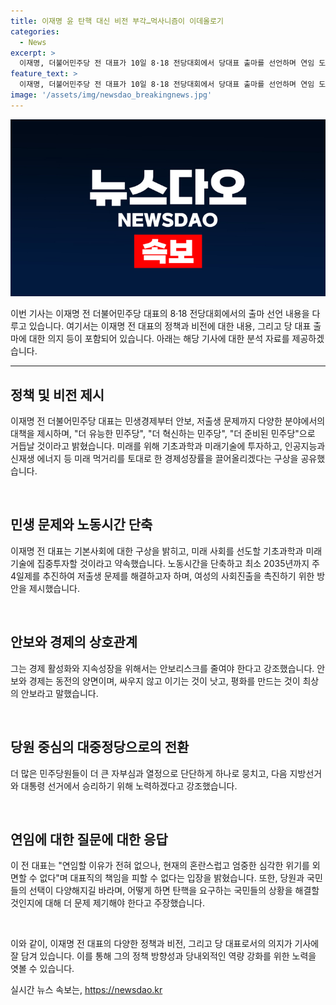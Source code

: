 ```yaml
---
title: 이재명 윤 탄핵 대신 비전 부각…먹사니즘이 이데올로기
categories:
  - News
excerpt: >
  이재명, 더불어민주당 전 대표가 10일 8·18 전당대회에서 당대표 출마를 선언하며 연임 도전을 공식화했다. 민생·경제와 외교·안보, 미래 비전 정책을 제시하여 대권주자로서의 면모를 부각시키고, 대선 출마 선언을 시사했다. 이 전 대표는 민생 회복과 미래 먹거리 중심의 정책과 비전을 제시하며 수권능력을 강조했고, 남북관계에 대한 안보와 경제의 동전적 연관성을 강조하기도 했다. 이어서 국민의힘 원내대표가 탄핵론에 대한 O·X 입장을 요구한 데에는 질문 능력을 길러라고 답했으며, 당대표 연임에 대한 우려를 부인하고 민주당의 부단한 발전을 강조했다.
feature_text: >
  이재명, 더불어민주당 전 대표가 10일 8·18 전당대회에서 당대표 출마를 선언하며 연임 도전을 공식화했다. 민생·경제와 외교·안보, 미래 비전 정책을 제시하여 대권주자로서의 면모를 부각시키고, 대선 출마 선언을 시사했다. 이 전 대표는 민생 회복과 미래 먹거리 중심의 정책과 비전을 제시하며 수권능력을 강조했고, 남북관계에 대한 안보와 경제의 동전적 연관성을 강조하기도 했다. 이어서 국민의힘 원내대표가 탄핵론에 대한 O·X 입장을 요구한 데에는 질문 능력을 길러라고 답했으며, 당대표 연임에 대한 우려를 부인하고 민주당의 부단한 발전을 강조했다.
image: '/assets/img/newsdao_breakingnews.jpg'
---
```


<p><img src="/assets/img/newsdao_breakingnews.jpg" alt="cryptoinkorea 속보" /></p>

<p>이번 기사는 이재명 전 더불어민주당 대표의 8·18 전당대회에서의 출마 선언 내용을 다루고 있습니다. 여기서는 이재명 전 대표의 정책과 비전에 대한 내용, 그리고 당 대표 출마에 대한 의지 등이 포함되어 있습니다. 아래는 해당 기사에 대한 분석 자료를 제공하겠습니다. </p>

<hr />

<h2 data-ke-size="size26">정책 및 비전 제시</h2>

<p>이재명 전 더불어민주당 대표는 민생경제부터 안보, 저출생 문제까지 다양한 분야에서의 대책을 제시하며, "더 유능한 민주당", "더 혁신하는 민주당", "더 준비된 민주당"으로 거듭날 것이라고 밝혔습니다. 미래를 위해 기초과학과 미래기술에 투자하고, 인공지능과 신재생 에너지 등 미래 먹거리를 토대로 한 경제성장률을 끌어올리겠다는 구상을 공유했습니다.</p>

<p data-ke-size="size16">&nbsp;</p>

<h2 data-ke-size="size26">민생 문제와 노동시간 단축</h2>

<p>이재명 전 대표는 기본사회에 대한 구상을 밝히고, 미래 사회를 선도할 기초과학과 미래기술에 집중투자할 것이라고 약속했습니다. 노동시간을 단축하고 최소 2035년까지 주 4일제를 추진하여 저출생 문제를 해결하고자 하며, 여성의 사회진출을 촉진하기 위한 방안을 제시했습니다.</p>

<p data-ke-size="size16">&nbsp;</p>

<h2 data-ke-size="size26">안보와 경제의 상호관계</h2>

<p>그는 경제 활성화와 지속성장을 위해서는 안보리스크를 줄여야 한다고 강조했습니다. 안보와 경제는 동전의 양면이며, 싸우지 않고 이기는 것이 낫고, 평화를 만드는 것이 최상의 안보라고 말했습니다. </p>

<p data-ke-size="size16">&nbsp;</p>

<h2 data-ke-size="size26">당원 중심의 대중정당으로의 전환</h2>

<p>더 많은 민주당원들이 더 큰 자부심과 열정으로 단단하게 하나로 뭉치고, 다음 지방선거와 대통령 선거에서 승리하기 위해 노력하겠다고 강조했습니다.</p>

<p data-ke-size="size16">&nbsp;</p>

<h2 data-ke-size="size26">연임에 대한 질문에 대한 응답</h2>

<p>이 전 대표는 "연임할 이유가 전혀 없으나, 현재의 혼란스럽고 엄중한 심각한 위기를 외면할 수 없다"며 대표직의 책임을 피할 수 없다는 입장을 밝혔습니다. 또한, 당원과 국민들의 선택이 다양해지길 바라며, 어떻게 하면 탄핵을 요구하는 국민들의 상황을 해결할 것인지에 대해 더 문제 제기해야 한다고 주장했습니다.</p>

<p data-ke-size="size16">&nbsp;</p>

<p>이와 같이, 이재명 전 대표의 다양한 정책과 비전, 그리고 당 대표로서의 의지가 기사에 잘 담겨 있습니다. 이를 통해 그의 정책 방향성과 당내외적인 역량 강화를 위한 노력을 엿볼 수 있습니다.</p>
실시간 뉴스 속보는, <a href="https://newsdao.kr" rel="dofollow">https://newsdao.kr</a>


